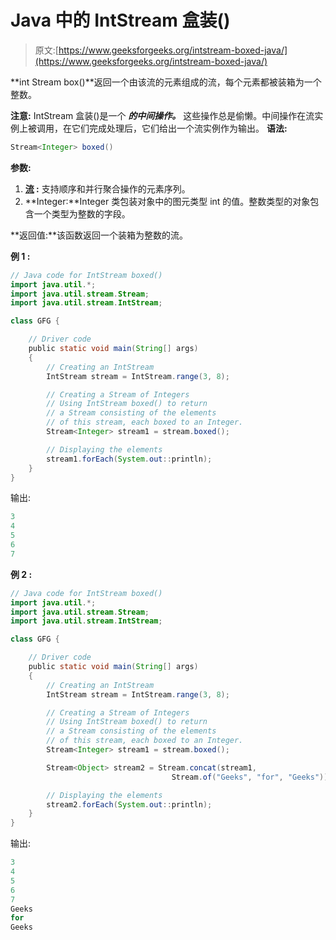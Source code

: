 # Java 中的 IntStream 盒装()

> 原文:[https://www.geeksforgeeks.org/intstream-boxed-java/](https://www.geeksforgeeks.org/intstream-boxed-java/)

**int Stream box()**返回一个由该流的元素组成的流，每个元素都被装箱为一个整数。

**注意:** IntStream 盒装()是一个 ***的中间操作。*** 这些操作总是偷懒。中间操作在流实例上被调用，在它们完成处理后，它们给出一个流实例作为输出。
**语法:**

```java
Stream<Integer> boxed()

```

**参数:**

1.  **[流](https://www.geeksforgeeks.org/stream-in-java/) :** 支持顺序和并行聚合操作的元素序列。
2.  **Integer:**Integer 类包装对象中的图元类型 int 的值。整数类型的对象包含一个类型为整数的字段。

**返回值:**该函数返回一个装箱为整数的流。

**例 1 :**

```java
// Java code for IntStream boxed()
import java.util.*;
import java.util.stream.Stream;
import java.util.stream.IntStream;

class GFG {

    // Driver code
    public static void main(String[] args)
    {
        // Creating an IntStream
        IntStream stream = IntStream.range(3, 8);

        // Creating a Stream of Integers
        // Using IntStream boxed() to return
        // a Stream consisting of the elements
        // of this stream, each boxed to an Integer.
        Stream<Integer> stream1 = stream.boxed();

        // Displaying the elements
        stream1.forEach(System.out::println);
    }
}
```

输出:

```java
3
4
5
6
7

```

**例 2 :**

```java
// Java code for IntStream boxed()
import java.util.*;
import java.util.stream.Stream;
import java.util.stream.IntStream;

class GFG {

    // Driver code
    public static void main(String[] args)
    {
        // Creating an IntStream
        IntStream stream = IntStream.range(3, 8);

        // Creating a Stream of Integers
        // Using IntStream boxed() to return
        // a Stream consisting of the elements
        // of this stream, each boxed to an Integer.
        Stream<Integer> stream1 = stream.boxed();

        Stream<Object> stream2 = Stream.concat(stream1,
                                    Stream.of("Geeks", "for", "Geeks"));

        // Displaying the elements
        stream2.forEach(System.out::println);
    }
}
```

输出:

```java
3
4
5
6
7
Geeks
for
Geeks

```